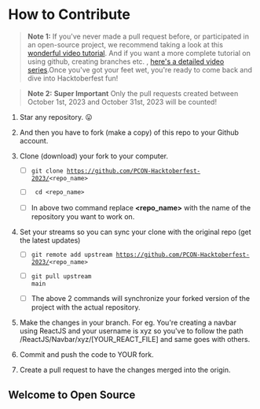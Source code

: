 # How to Contribute

> **Note 1:** If you've never made a pull request before, or participated in an open-source project, we recommend taking a look at this [wonderful video tutorial](https://youtu.be/ZI2D0CI4TXs). And if you want a more complete tutorial on using github, creating branches etc. , [here's a detailed video series](https://www.youtube.com/watch?v=3RjQznt-8kE&list=PL4cUxeGkcC9goXbgTDQ0n_4TBzOO0ocPR).Once you've got your feet wet, you're ready to come back and dive into Hacktoberfest fun!

> **Note 2:** **Super Important** Only the pull requests created between October 1st, 2023 and October 31st, 2023 will be counted!

1. Star any repository. :stuck_out_tongue:

2. And then you have to fork (make a copy) of this repo to your Github account.

3. Clone (download) your fork to your computer.
   - [ ] <code>git clone https://github.com/PCON-Hacktoberfest-2023/<repo_name></code>
   
   - [ ] <code> cd <repo_name> </code>
   
   - [ ] In above two command replace **<repo_name>** with the name of the repository you want to work on.

4. Set your streams so you can sync your clone with the original repo (get the latest updates)

   - [ ] <code>git remote add upstream https://github.com/PCON-Hacktoberfest-2023/<repo_name></code>

   - [ ] <code>git pull upstream main</code>

   - [ ] The above 2 commands will synchronize your forked version of the project with the actual repository.

5. Make the changes in your branch. For eg. You're creating a navbar using ReactJS and your username is xyz so you've to follow the path /ReactJS/Navbar/xyz/[YOUR_REACT_FILE] and same goes with others.

6. Commit and push the code to YOUR fork.

7. Create a pull request to have the changes merged into the origin.

## Welcome to Open Source
